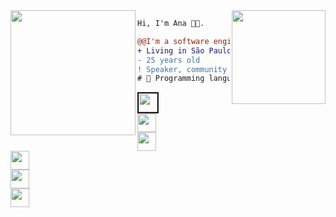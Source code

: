 <img align="right" height="150" src="https://media.giphy.com/media/vvcvtGPa4hSiN4TgeY/giphy.gif"/>

<img align="left" height="200" src="https://media.giphy.com/media/ao9DUiTKH60XS/giphy.gif"/>

```diff
Hi, I'm Ana 👩‍💻.

@@I'm a software engineer at Nubank@@
+ Living in São Paulo, Brazil 🇧🇷.
- 25 years old
! Speaker, community manager and shitposter
# 📖 Programming languages, functional, web development
```
<code><a href="https://www.instagram.com/reptilianprincess/" target="_blank"><img height="30" border=2 src="https://image.flaticon.com/icons/svg/174/174855.svg"></a> 
<a href="https://twitter.com/naluhh" target="_blank"><img height="30" src="https://image.flaticon.com/icons/svg/733/733579.svg"></a>
<a href="https://www.linkedin.com/in/anabastos8/" target="_blank"><img height="30" src="https://image.flaticon.com/icons/svg/733/733561.svg"></a>
<a href="https://www.twitch.tv/anabastosdev" target="_blank"><img height="30" src="https://image.flaticon.com/icons/svg/733/733577.svg"></a>
<a href="https://www.meetup.com/members/207120200/" target="_blank"><img height="30" src="https://image.flaticon.com/icons/svg/2111/2111520.svg"></a>
<a href="https://github.com/anabastos/" target="_blank"><img height="30" src="https://image.flaticon.com/icons/svg/733/733579.svg"></a></code>
